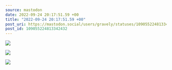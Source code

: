 ```yaml
---
source: mastodon
date: 2022-09-24 20:17:51.59 +00
title: "2022-09-24 20:17:51.59 +00"
post_uri: https://mastodon.social/users/gravely/statuses/109055224813342432
post_id: 109055224813342432
---
```




![](/images/109055224069181827.jpg)

![](/images/109055224354205254.jpg)

![](/images/109055224671181010.jpg)

